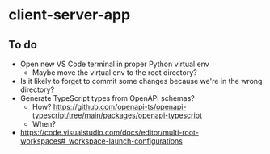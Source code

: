# client-server-app

## To do

- Open new VS Code terminal in proper Python virtual env
  - Maybe move the virtual env to the root directory?
- Is it likely to forget to commit some changes because we're in the wrong directory?
- Generate TypeScript types from OpenAPI schemas?
  - How? https://github.com/openapi-ts/openapi-typescript/tree/main/packages/openapi-typescript
  - When?
- https://code.visualstudio.com/docs/editor/multi-root-workspaces#_workspace-launch-configurations
